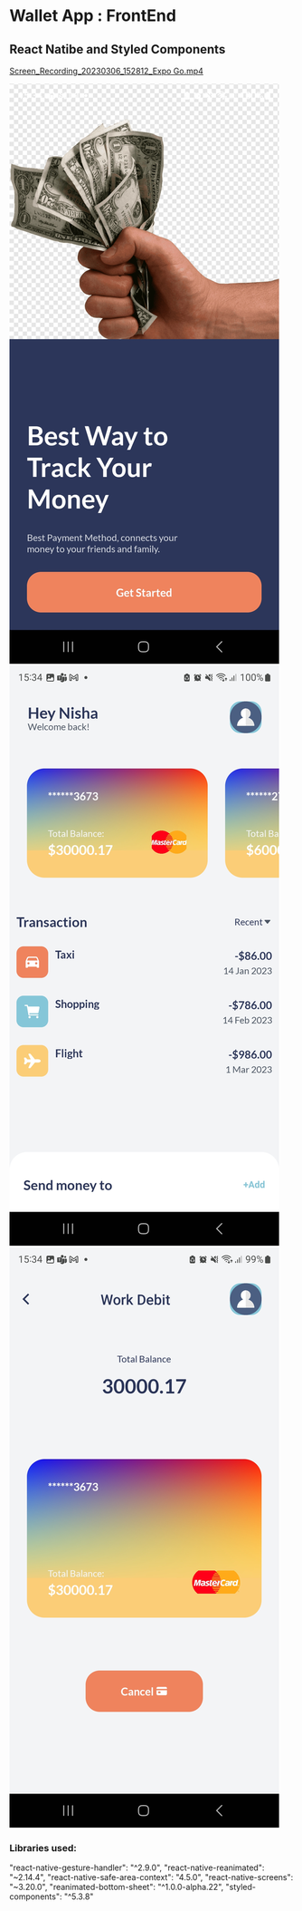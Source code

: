 
# Wallet App : FrontEnd
## React Natibe and Styled Components

[Screen_Recording_20230306_152812_Expo Go.mp4](AppScreen%2FScreen_Recording_20230306_152812_Expo%20Go.mp4)

![Screenshot_20230306_153412_Expo Go.jpg](AppScreen%2FScreenshot_20230306_153412_Expo%20Go.jpg)
![Screenshot_20230306_153422_Expo Go.jpg](AppScreen%2FScreenshot_20230306_153422_Expo%20Go.jpg)
![Screenshot_20230306_153430_Expo Go.jpg](AppScreen%2FScreenshot_20230306_153430_Expo%20Go.jpg)

### Libraries used:
"react-native-gesture-handler": "^2.9.0",
"react-native-reanimated": "~2.14.4",
"react-native-safe-area-context": "4.5.0",
"react-native-screens": "~3.20.0",
"reanimated-bottom-sheet": "^1.0.0-alpha.22",
"styled-components": "^5.3.8"



